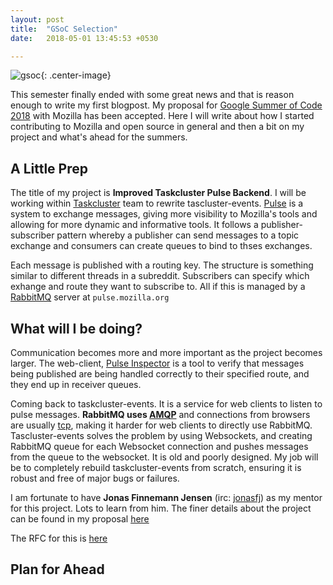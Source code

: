 ```yaml
---
layout: post
title:  "GSoC Selection"
date:   2018-05-01 13:45:53 +0530

---
```

![gsoc]({{site.url}}/assets/gsoc_cover.png "Google Summer of Code"){: .center-image}

This semester finally ended with some great news and that is reason enough to write my first blogpost. My proposal for [Google Summer of Code 2018][gsoc] with Mozilla has been accepted. Here I will write about how I started contributing to Mozilla and open source in general and then a bit on my project and what's ahead for the summers.

## A Little Prep 

The title of my project is **Improved Taskcluster Pulse Backend**. I will be working within [Taskcluster](https://docs.taskcluster.net/) team to
rewrite tascluster-events. [Pulse][pulse] is a system to exchange messages, giving more visibility to Mozilla's tools and allowing for more dynamic and informative tools. It follows a publisher-subscriber pattern whereby a publisher can send messages to a topic exchange and consumers can create queues to bind to thses exchanges. 

Each message is published with a routing key. The structure is something similar to different threads in a subreddit. Subscribers can specify which exhange and route they want to subscribe to. All if this is managed by a [RabbitMQ](https://www.rabbitmq.com/) server at `pulse.mozilla.org`



## What will I be doing?

Communication becomes more and more important as the project becomes larger. The web-client, [Pulse Inspector](https://tools.taskcluster.net/pulse-inspector) is a tool to verify that messages being published are being handled correctly to their specified route, and they end up in receiver queues.

Coming back to taskcluster-events. It is a service for web clients to listen to pulse messages. **RabbitMQ uses [AMQP](https://en.wikipedia.org/wiki/Advanced_Message_Queuing_Protocol)** and connections from browsers are usually [tcp](https://en.wikipedia.org/wiki/Transmission_Control_Protocol), making it harder for web clients to directly use RabbitMQ.
Tascluster-events solves the problem by using Websockets, and creating RabbitMQ queue for each Websocket connection and pushes messages from the queue to the websocket. It is old and poorly designed. My job will be to completely rebuild taskcluster-events from scratch, ensuring it is robust and free of major bugs or failures.

I am fortunate to have **Jonas Finnemann Jensen** (irc: [jonasfj](https://mozillians.org/en-US/u/jonasfj/)) as my mentor for this project. Lots to learn from him. The finer details about the project can be found in my proposal [here][proposal]

The RFC for this is [here][rfc]

## Plan for Ahead





[gsoc]: https://summerofcode.withgoogle.com/
[proposal]:   https://drive.google.com/file/d/1egLVTK9WHlgGaYQfeFiUHMSAnAoLjFTF/view?usp=sharing
[rfc]: https://github.com/taskcluster/taskcluster-rfcs/pull/104
[pulse]:https://wiki.mozilla.org/Auto-tools/Projects/Pulse

